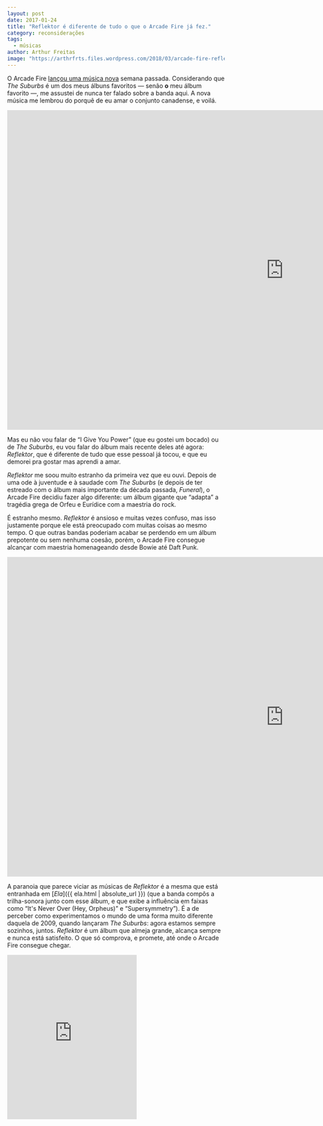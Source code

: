 ```yaml
---
layout: post
date: 2017-01-24
title: "Reflektor é diferente de tudo o que o Arcade Fire já fez."
category: reconsiderações
tags:
  - músicas
author: Arthur Freitas
image: "https://arthrfrts.files.wordpress.com/2018/03/arcade-fire-reflektor.jpg"
---
```


O Arcade Fire [lançou uma música nova](https://youtu.be/f6jma9VQEls) semana passada. Considerando que _The Suburbs_ é um dos meus álbuns favoritos — senão **o** meu álbum favorito —, me assustei de nunca ter falado sobre a banda aqui. A nova música me lembrou do porquê de eu amar o conjunto canadense, e voilá.

<iframe width="1280" height="739" src="https://www.youtube.com/embed/_fFAKrIntzY" frameborder="0" allow="autoplay; encrypted-media" allowfullscreen></iframe>

Mas eu não vou falar de “I Give You Power” (que eu gostei um bocado) ou de _The Suburbs_, eu vou falar do álbum mais recente deles até agora: _Reflektor_, que é diferente de tudo que esse pessoal já tocou, e que eu demorei pra gostar mas aprendi a amar.

_Reflektor_ me soou muito estranho da primeira vez que eu ouvi. Depois de uma ode à juventude e à saudade com _The Suburbs_ (e depois de ter estreado com o álbum mais importante da década passada, _Funeral_), o Arcade Fire decidiu fazer algo diferente: um álbum gigante que “adapta” a tragédia grega de Orfeu e Eurídice com a maestria do rock.

É estranho mesmo. _Reflektor_ é ansioso e muitas vezes confuso, mas isso justamente porque ele está preocupado com muitas coisas ao mesmo tempo. O que outras bandas poderiam acabar se perdendo em um álbum prepotente ou sem nenhuma coesão, porém, o Arcade Fire consegue alcançar com maestria homenageando desde Bowie até Daft Punk.

<iframe width="1280" height="739" src="https://www.youtube.com/embed/tBTTd0gfkn0" frameborder="0" allow="autoplay; encrypted-media" allowfullscreen></iframe>

A paranoia que parece viciar as músicas de _Reflektor_ é a mesma que está entranhada em [_Ela_]({{ ela.html | absolute_url }}) (que a banda compôs a trilha-sonora junto com esse álbum, e que exibe a influência em faixas como “It's Never Over (Hey, Orpheus)” e “Supersymmetry”). É a de perceber como experimentamos o mundo de uma forma muito diferente daquela de 2009, quando lançaram _The Suburbs_: agora estamos sempre sozinhos, juntos. _Reflektor_ é um álbum que almeja grande, alcança sempre e nunca está satisfeito. O que só comprova, e promete, até onde o Arcade Fire consegue chegar.

<iframe src="https://open.spotify.com/embed/album/37xl28qGX45H01dsex3nUx" width="300" height="380" frameborder="0" allowtransparency="true" allow="encrypted-media"></iframe>
